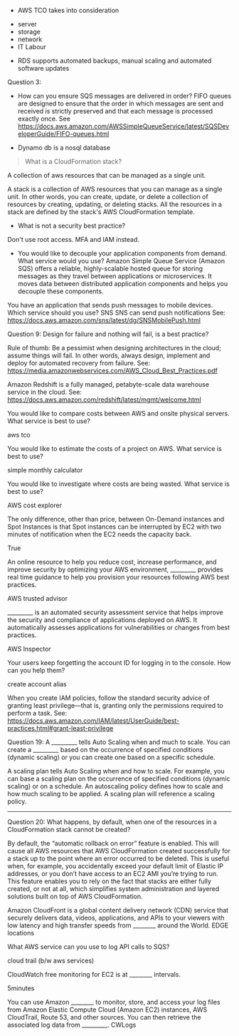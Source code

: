 * AWS TCO takes into consideration
- server 
- storage
- network
- IT Labour


* RDS supports automated backups, manual scaling and automated software updates


Question 3:
*  How can you ensure SQS messages are delivered in order?
FIFO queues are designed to ensure that the order in which messages are sent and received is strictly preserved and that each message is processed exactly once. See https://docs.aws.amazon.com/AWSSimpleQueueService/latest/SQSDeveloperGuide/FIFO-queues.html


* Dynamo db is a nosql database

> What is a CloudFormation stack?

A collection of aws resources that can be managed as a single unit.


A stack is a collection of AWS resources that you can manage as a single unit. In other words, you can create, update, or delete a collection of resources by creating, updating, or deleting stacks. All the resources in a stack are defined by the stack's AWS CloudFormation template.



* What is not a security best practice?

Don't use root access. MFA and IAM instead.



* You would like to decouple your application components from demand. What service would you use?
Amazon Simple Queue Service (Amazon SQS) offers a reliable, highly-scalable hosted queue for storing messages as they travel between applications or microservices. It moves data between distributed application components and helps you decouple these components.


You have an application that sends push messages to mobile devices. Which service should you use?
SNS
SNS can send push notifications See: https://docs.aws.amazon.com/sns/latest/dg/SNSMobilePush.html



Question 9:
Design for failure and nothing will fail, is a best practice?

Rule of thumb: Be a pessimist when designing architectures in the cloud; assume things will fail. In other words, always design, implement and deploy for automated recovery from failure. See: https://media.amazonwebservices.com/AWS_Cloud_Best_Practices.pdf


Amazon Redshift is a fully managed, petabyte-scale data warehouse service in the cloud. See: https://docs.aws.amazon.com/redshift/latest/mgmt/welcome.html


You would like to compare costs between AWS and onsite physical servers. What service is best to use?

aws tco

You would like to estimate the costs of a project on AWS. What service is best to use?

simple monthly calculator

You would like to investigate where costs are being wasted. What service is best to use?

AWS cost explorer

The only difference, other than price, between On-Demand instances and Spot Instances is that Spot instances can be interrupted by EC2 with two minutes of notification when the EC2 needs the capacity back.

True

An online resource to help you reduce cost, increase performance, and improve security by optimizing your AWS environment, _________ provides real time guidance to help you provision your resources following AWS best practices.

AWS trusted advisor

_________ is an automated security assessment service that helps improve the security and compliance of applications deployed on AWS. It automatically assesses applications for vulnerabilities or changes from best practices.

AWS Inspector 

Your users keep forgetting the account ID for logging in to the console. How can you help them?

create account alias

When you create IAM policies, follow the standard security advice of granting least privilege—that is, granting only the permissions required to perform a task. See: https://docs.aws.amazon.com/IAM/latest/UserGuide/best-practices.html#grant-least-privilege


Question 19:
A _________ tells Auto Scaling when and much to scale. You can create a _________  based on the occurrence of specified conditions (dynamic scaling) or you can create one based on a specific schedule.

A scaling plan tells Auto Scaling when and how to scale. For example, you can base a scaling plan on the occurrence of specified conditions (dynamic scaling) or on a schedule. An autoscaling policy defines how to scale and how much scaling to be applied. A scaling plan will reference a scaling policy.

*** 

Question 20:
What happens, by default, when one of the resources in a CloudFormation stack cannot be created?

By default, the “automatic rollback on error” feature is enabled. This will cause all AWS resources that AWS CloudFormation created successfully for a stack up to the point where an error occurred to be deleted. This is useful when, for example, you accidentally exceed your default limit of Elastic IP addresses, or you don’t have access to an EC2 AMI you’re trying to run. This feature enables you to rely on the fact that stacks are either fully created, or not at all, which simplifies system administration and layered solutions built on top of AWS CloudFormation.


Amazon CloudFront is a global content delivery network (CDN) service that securely delivers data, videos, applications, and APIs to your viewers with low latency and high transfer speeds from ________ around the World.
EDGE locations

What AWS service can you use to log API calls to SQS?

cloud trail (b/w aws services)



CloudWatch free monitoring for EC2 is at ________ intervals.

5minutes

You can use Amazon ________ to monitor, store, and access your log files from Amazon Elastic Compute Cloud (Amazon EC2) instances, AWS CloudTrail, Route 53, and other sources. You can then retrieve the associated log data from _________.
CWLogs
